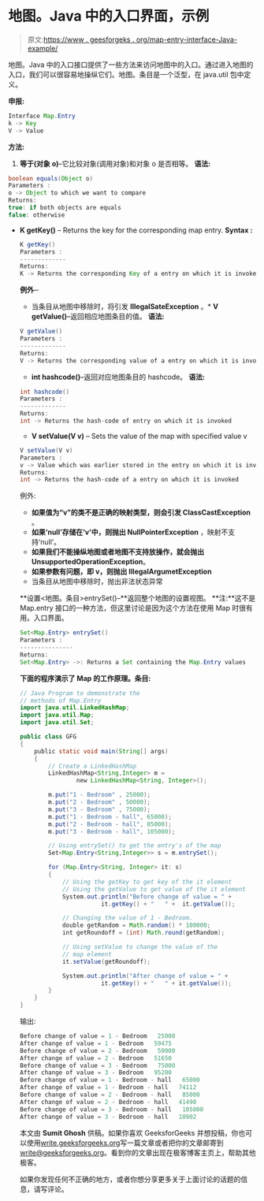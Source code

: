 # 地图。Java 中的入口界面，示例

> 原文:[https://www . geesforgeks . org/map-entry-interface-Java-example/](https://www.geeksforgeeks.org/map-entry-interface-java-example/)

地图。Java 中的入口接口提供了一些方法来访问地图中的入口。通过进入地图的入口，我们可以很容易地操纵它们。地图。条目是一个泛型，在 java.util 包中定义。

**申报:**

```java
Interface Map.Entry
k -> Key
V -> Value
```

**方法:**

1.  **等于(对象 o)**–它比较对象(调用对象)和对象 o 是否相等。
    **语法:**

```java
boolean equals(Object o)
Parameters :
o -> Object to which we want to compare
Returns:
true: if both objects are equals
false: otherwise

```

*   **K getKey()** – Returns the key for the corresponding map entry.
    **Syntax :**

    ```java
    K getKey()
    Parameters :
    -------------
    Returns:
    K -> Returns the corresponding Key of a entry on which it is invoked

    ```

    **例外─**

    *   当条目从地图中移除时，将引发 **IllegalSateException** 。*   **V getValue()**–返回相应地图条目的值。
    **语法:**

    ```java
    V getValue()
    Parameters :
    -------------
    Returns:
    V -> Returns the corresponding value of a entry on which it is invoked

    ```

    *   **int hashcode()**–返回对应地图条目的 hashcode。
    **语法:**

    ```java
    int hashcode()
    Parameters :
    -------------
    Returns:
    int -> Returns the hash-code of entry on which it is invoked

    ```

    *   **V setValue(V v)** – Sets the value of the map with specified value v

    ```java
    V setValue(V v)
    Parameters :
    v -> Value which was earlier stored in the entry on which it is invoked
    Returns:
    int -> Returns the hash-code of a entry on which it is invoked
    ```

    例外:

    *   **如果值为“v”的类不是正确的映射类型，则会引发 ClassCastException** 。
    *   **如果‘null’存储在‘v’中，则抛出 NullPointerException** ，映射不支持‘null’。
    *   **如果我们不能操纵地图或者地图不支持放操作，就会抛出 UnsupportedOperationException**。
    *   **如果参数有问题，即 v，则抛出 IllegalArgumetException**
    *   当条目从地图中移除时，抛出非法状态异常

    **设置<地图。条目>entrySet()–**返回整个地图的设置视图。
    **注:**这不是 Map.entry 接口的一种方法，但这里讨论是因为这个方法在使用 Map 时很有用。入口界面。

    ```java
    Set<Map.Entry> entrySet() 
    Parameters :
    ---------------
    Returns:
    Set<Map.Entry> ->: Returns a Set containing the Map.Entry values
    ```

    **下面的程序演示了 Map 的工作原理。条目:**

    ```java
    // Java Program to demonstrate the
    // methods of Map.Entry 
    import java.util.LinkedHashMap;
    import java.util.Map;
    import java.util.Set;

    public class GFG 
    {
        public static void main(String[] args) 
        {
            // Create a LinkedHashMap
            LinkedHashMap<String,Integer> m = 
                    new LinkedHashMap<String, Integer>();

            m.put("1 - Bedroom" , 25000);
            m.put("2 - Bedroom" , 50000);
            m.put("3 - Bedroom" , 75000);
            m.put("1 - Bedroom - hall", 65000);
            m.put("2 - Bedroom - hall", 85000);
            m.put("3 - Bedroom - hall", 105000);

            // Using entrySet() to get the entry's of the map
            Set<Map.Entry<String,Integer>> s = m.entrySet();

            for (Map.Entry<String, Integer> it: s)
            {
                // Using the getKey to get key of the it element
                // Using the getValue to get value of the it element
                System.out.println("Before change of value = " + 
                           it.getKey() + "   " +  it.getValue());

                // Changing the value of 1 - Bedroom.
                double getRandom = Math.random() * 100000;
                int getRoundoff = (int) Math.round(getRandom);

                // Using setValue to change the value of the
                // map element
                it.setValue(getRoundoff);

                System.out.println("After change of value = " + 
                           it.getKey() + "   " + it.getValue());
            }
        }
    }
    ```

    输出:

    ```java
    Before change of value = 1 - Bedroom   25000
    After change of value = 1 - Bedroom   59475
    Before change of value = 2 - Bedroom   50000
    After change of value = 2 - Bedroom   51650
    Before change of value = 3 - Bedroom   75000
    After change of value = 3 - Bedroom   95200
    Before change of value = 1 - Bedroom - hall   65000
    After change of value = 1 - Bedroom - hall   74112
    Before change of value = 2 - Bedroom - hall   85000
    After change of value = 2 - Bedroom - hall   41490
    Before change of value = 3 - Bedroom - hall   105000
    After change of value = 3 - Bedroom - hall   10902

    ```

    本文由 **Sumit Ghosh** 供稿。如果你喜欢 GeeksforGeeks 并想投稿，你也可以使用[write.geeksforgeeks.org](https://write.geeksforgeeks.org)写一篇文章或者把你的文章邮寄到 write@geeksforgeeks.org。看到你的文章出现在极客博客主页上，帮助其他极客。

    如果你发现任何不正确的地方，或者你想分享更多关于上面讨论的话题的信息，请写评论。